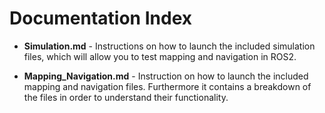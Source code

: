 # Documentation Index
- **Simulation.md** - Instructions on how to launch the included simulation files, which will allow you to test mapping and navigation in ROS2.

- **Mapping_Navigation.md** - Instruction on how to launch the included mapping and navigation files. Furthermore it contains a breakdown of the files in order to understand their functionality.